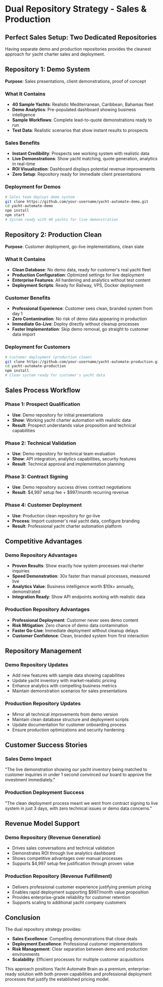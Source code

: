 # Dual Repository Strategy - Sales & Production

## Perfect Sales Setup: Two Dedicated Repositories

Having separate demo and production repositories provides the cleanest approach for yacht charter sales and deployment.

## Repository 1: Demo System
**Purpose**: Sales presentations, client demonstrations, proof of concept

### What It Contains
- **40 Sample Yachts**: Realistic Mediterranean, Caribbean, Bahamas fleet
- **Demo Analytics**: Pre-populated dashboard showing business intelligence
- **Sample Workflows**: Complete lead-to-quote demonstrations ready to run
- **Test Data**: Realistic scenarios that show instant results to prospects

### Sales Benefits
- **Instant Credibility**: Prospects see working system with realistic data
- **Live Demonstrations**: Show yacht matching, quote generation, analytics in real-time
- **ROI Visualization**: Dashboard displays potential revenue improvements
- **Zero Setup**: Repository ready for immediate client presentations

### Deployment for Demos
```bash
# Sales team deploys demo system
git clone https://github.com/your-username/yacht-automate-demo.git
cd yacht-automate-demo
npm install
npm start
# System ready with 40 yachts for live demonstration
```

## Repository 2: Production Clean
**Purpose**: Customer deployment, go-live implementations, clean slate

### What It Contains
- **Clean Database**: No demo data, ready for customer's real yacht fleet
- **Production Configuration**: Optimized settings for live deployment
- **Enterprise Features**: All hardening and analytics without test content
- **Deployment Scripts**: Ready for Railway, VPS, Docker deployment

### Customer Benefits
- **Professional Experience**: Customer sees clean, branded system from day 1
- **Zero Contamination**: No risk of demo data appearing in production
- **Immediate Go-Live**: Deploy directly without cleanup processes
- **Faster Implementation**: Skip demo removal, go straight to customer data import

### Deployment for Customers
```bash
# Customer deployment (production clean)
git clone https://github.com/your-username/yacht-automate-production.git
cd yacht-automate-production
npm install
# Clean system ready for customer's yacht data
```

## Sales Process Workflow

### Phase 1: Prospect Qualification
- **Use**: Demo repository for initial presentations
- **Show**: Working yacht charter automation with realistic data
- **Result**: Prospect understands value proposition and technical capabilities

### Phase 2: Technical Validation  
- **Use**: Demo repository for technical team evaluation
- **Show**: API integration, analytics capabilities, security features
- **Result**: Technical approval and implementation planning

### Phase 3: Contract Signing
- **Use**: Demo repository success drives contract negotiations
- **Result**: $4,997 setup fee + $997/month recurring revenue

### Phase 4: Customer Deployment
- **Use**: Production clean repository for go-live
- **Process**: Import customer's real yacht data, configure branding
- **Result**: Professional yacht charter automation platform

## Competitive Advantages

### Demo Repository Advantages
- **Proven Results**: Show exactly how system processes real charter inquiries
- **Speed Demonstration**: 30x faster than manual processes, measured live
- **Analytics Value**: Business intelligence worth $10k+ annually, demonstrated
- **Integration Ready**: Show API endpoints working with realistic data

### Production Repository Advantages
- **Professional Deployment**: Customer never sees demo content
- **Risk Mitigation**: Zero chance of demo data contamination
- **Faster Go-Live**: Immediate deployment without cleanup delays
- **Customer Confidence**: Clean, branded system from first interaction

## Repository Management

### Demo Repository Updates
- Add new features with sample data showing capabilities
- Update yacht inventory with market-realistic pricing
- Enhance analytics with compelling business metrics
- Maintain demonstration scenarios for sales presentations

### Production Repository Updates
- Mirror all technical improvements from demo version
- Maintain clean database structure and deployment scripts
- Update documentation for customer onboarding process
- Ensure production optimizations and security hardening

## Customer Success Stories

### Sales Demo Impact
"The live demonstration showing our yacht inventory being matched to customer inquiries in under 1 second convinced our board to approve the investment immediately."

### Production Deployment Success  
"The clean deployment process meant we went from contract signing to live system in just 3 days, with zero technical issues or demo data concerns."

## Revenue Model Support

### Demo Repository (Revenue Generation)
- Drives sales conversations and technical validation
- Demonstrates ROI through live analytics dashboard
- Shows competitive advantages over manual processes
- Supports $4,997 setup fee justification through proven value

### Production Repository (Revenue Fulfillment)
- Delivers professional customer experience justifying premium pricing
- Enables rapid deployment supporting $997/month value proposition  
- Provides enterprise-grade reliability for customer retention
- Supports scaling to additional yacht company customers

## Conclusion

The dual repository strategy provides:
- **Sales Excellence**: Compelling demonstrations that close deals
- **Deployment Excellence**: Professional customer implementations
- **Risk Management**: Clear separation between demo and production environments
- **Scalability**: Efficient processes for multiple customer acquisitions

This approach positions Yacht Automate Brain as a premium, enterprise-ready solution with both proven capabilities and professional deployment processes that justify the established pricing model.